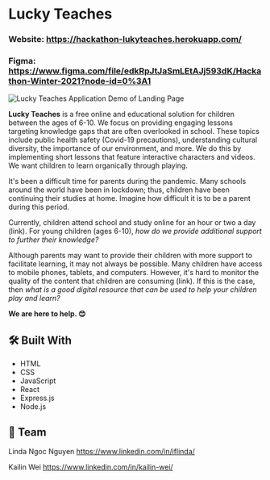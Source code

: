 # Lucky Teaches
### Website: https://hackathon-lukyteaches.herokuapp.com/
### Figma: https://www.figma.com/file/edkRpJtJaSmLEtAJj593dK/Hackathon-Winter-2021?node-id=0%3A1

![Lucky Teaches Application Demo of Landing Page](https://gcdn.pbrd.co/images/fetE4TGli9Qc.png?o=1, "Lucky Teaches")

**Lucky Teaches** is a free online and educational solution for children between the ages of 6-10. We focus on providing engaging lessons targeting knowledge gaps that are often overlooked in school. These topics include public health safety (Covid-19 precautions), understanding cultural diversity, the importance of our environment, and more. We do this by implementing short lessons that feature interactive characters and videos. We want children to learn organically through playing.

It's been a difficult time for parents during the pandemic. Many schools around the world have been in lockdown; thus, children have been continuing their studies at home. Imagine how difficult it is to be a parent during this period.
 
Currently, children attend school and study online for an hour or two a day (link). For young children (ages 6-10), *how do we provide additional support to further their knowledge?*
 
Although parents may want to provide their children with more support to facilitate learning, it may not always be possible. Many children have access to mobile phones, tablets, and computers. However, it's hard to monitor the quality of the content that children are consuming (link). If this is the case, then *what is a good digital resource that can be used to help your children play and learn?*
 
**We are here to help. 😊**

## 🛠 Built With
- HTML
- CSS
- JavaScript
- React
- Express.js
- Node.js

## 👋 Team
Linda Ngoc Nguyen
https://www.linkedin.com/in/iflinda/

Kailin Wei
https://www.linkedin.com/in/kailin-wei/

